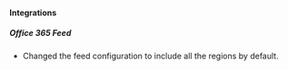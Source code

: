#### Integrations
##### Office 365 Feed
- Changed the feed configuration to include all the regions by default.
